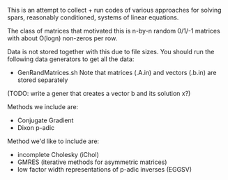 This is an attempt to collect + run codes of various approaches
for solving spars, reasonably conditioned, systems of linear equations.

The class of matrices that motivated this is n-by-n random
0/1/-1 matrices with about O(logn) non-zeros per row.

Data is not stored together with this due to file sizes.
You should run the following data generators to get all the data:
* GenRandMatrices.sh
Note that matrices (.A.in) and vectors (.b.in) are stored separately

(TODO: write a gener that creates a vector b and its solution x?)

Methods we include are:
* Conjugate Gradient
* Dixon p-adic

Method we'd like to include are:
* incomplete Cholesky (iChol)
* GMRES (iterative methods for asymmetric matrices)
* low factor width representations of p-adic inverses (EGGSV)
